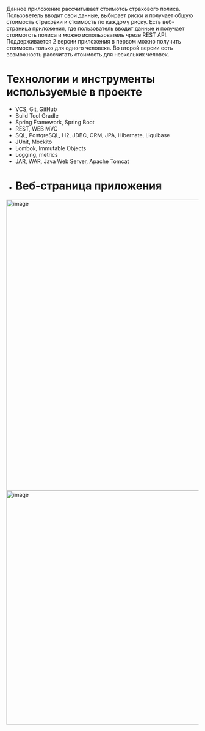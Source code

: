 Данное приложение рассчитывает стоимотсь страхового полиса.
Пользоветель вводит свои данные, выбирает риски и получает общую стоимость страховки и стоимость по каждому риску.
Есть веб-страница приложения, где пользователь вводит данные и получает стоимотсть полиса и можно использователь чрезе REST API.
Поддерживается 2 версии приложения в первом можно получить стоимость только для одного человека. Во второй версии есть возможность рассчитать стоимость для нескольких человек.
# Технологии и инструменты используемые в проекте
- VCS, Git, GitHub
- Build Tool Gradle
- Spring Framework, Spring Boot
- REST, WEB MVC
- SQL, PostqreSQL, H2, JDBC, ORM, JPA, Hibernate, Liquibase
- JUnit, Mockito
- Lombok, Immutable Objects
- Logging, metrics
- JAR, WAR, Java Web Server, Apache Tomcat
- # Веб-страница приложения
<img width="666" height="760" alt="image" src="https://github.com/user-attachments/assets/2e6ca4a8-3d01-44e6-b725-6a89f4bbe1be" />
<img width="631" height="611" alt="image" src="https://github.com/user-attachments/assets/64871704-f357-431d-ac2b-36e8ba203181" />

